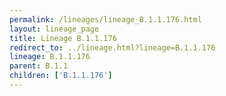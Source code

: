 ```yaml
---
permalink: /lineages/lineage_B.1.1.176.html
layout: lineage_page
title: Lineage B.1.1.176
redirect_to: ../lineage.html?lineage=B.1.1.176
lineage: B.1.1.176
parent: B.1.1
children: ['B.1.1.176']
---
```

